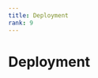 ```yaml
---
title: Deployment
rank: 9
---
```


# Deployment

<!--@include: ./_common/support.md-->

<PageList :data="data" :prefix="['guide', 'deployment']" />

<script setup>
import PageList from "@theme/components/PageList.vue";
import { data } from "./index.data.ts";
</script>
